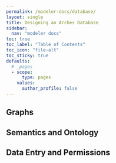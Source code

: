 ```yaml
---
permalink: /modeler-docs/database/
layout: single
title: Designing an Arches Database
sidebar:
  nav: "modeler docs"
toc: true
toc_label: "Table of Contents"
toc_icon: "file-alt"
toc_sticky: true
defaults:
  # _pages
  - scope:
      type: pages
    values:
      author_profile: false
---
```

## Graphs
## Semantics and Ontology
## Data Entry and Permissions
